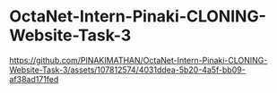 # OctaNet-Intern-Pinaki-CLONING-Website-Task-3



https://github.com/PINAKIMATHAN/OctaNet-Intern-Pinaki-CLONING-Website-Task-3/assets/107812574/4031ddea-5b20-4a5f-bb09-af38ad171fed

